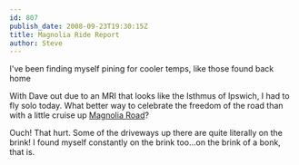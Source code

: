 ```yaml
---
id: 807
publish_date: 2008-09-23T19:30:15Z
title: Magnolia Ride Report
author: Steve
---
```

  
I've been finding myself pining for cooler temps, like those found back home

With Dave out due to an MRI that looks like the Isthmus of Ipswich, I had to fly solo today. What better way to celebrate the freedom of the road than with a little cruise up [Magnolia Road](http://tinyurl.com/4l8ma8)?

Ouch! That hurt. Some of the driveways up there are quite literally on the brink! I found myself constantly on the brink too...on the brink of a bonk, that is.
